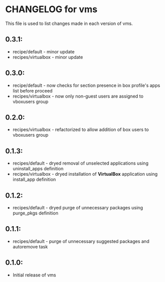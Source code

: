 # CHANGELOG for vms

This file is used to list changes made in each version of vms.

## 0.3.1:

* recipe/default     - minor update
* recipes/virtualbox - minor update

## 0.3.0:

* recipe/default     - now checks for section presence in box profile's apps list before proceed
* recipes/virtualbox - now only non-guest users are assigned to vboxusers group

## 0.2.0:

* recipes/virtualbox - refactorized to allow addition of box users to vboxusers group

## 0.1.3:

* recipes/default - dryed removal of unselected applications using uninstall_apps definition
* recipes/virtualbox - dryed installation of __VirtualBox__ application using install_app definition

## 0.1.2:

* recipes/default - dryed purge of unnecessary packages using purge_pkgs definition

## 0.1.1:

* recipes/default - purge of unnecessary suggested packages and autoremove task

## 0.1.0:

* Initial release of vms

